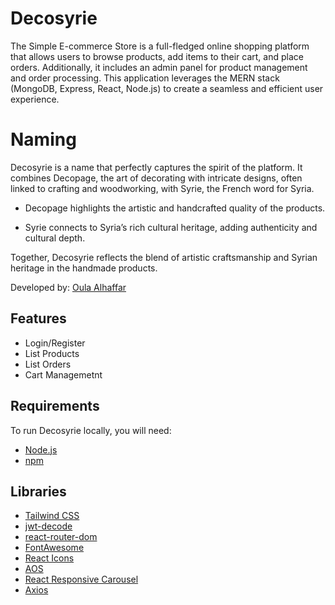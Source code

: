 # Decosyrie
The Simple E-commerce Store is a full-fledged online shopping platform that allows users to browse products, add items to their cart, and place orders. Additionally, it includes an admin panel for product management and order processing. This application leverages the MERN stack (MongoDB, Express, React, Node.js) to create a seamless and efficient user experience.

# Naming
Decosyrie is a name that perfectly captures the spirit of the platform. It combines Decopage, the art of decorating with intricate designs, often linked to crafting and woodworking, with Syrie, the French word for Syria.

- Decopage highlights the artistic and handcrafted quality of the products.

- Syrie connects to Syria’s rich cultural heritage, adding authenticity and cultural depth.

Together, Decosyrie reflects the blend of artistic craftsmanship and Syrian heritage in the handmade products.

Developed by: [Oula Alhaffar](https://www.linkedin.com/in/olaonline/)

## Features

- Login/Register
- List Products
- List Orders
- Cart Managemetnt 

## Requirements

To run Decosyrie locally, you will need:

- [Node.js](https://nodejs.org/)
- [npm](https://www.npmjs.com/)


## Libraries

- [Tailwind CSS](https://tailwindcss.com/)
- [jwt-decode](https://www.npmjs.com/package/jwt-decode)
- [react-router-dom](https://www.npmjs.com/package/react-router-dom)
- [FontAwesome](https://fontawesome.com/)
- [React Icons](https://react-icons.github.io/react-icons/)
- [AOS](https://michalsnik.github.io/aos/)
- [React Responsive Carousel](https://www.npmjs.com/package/react-responsive-carousel)
- [Axios](https://axios-http.com/)